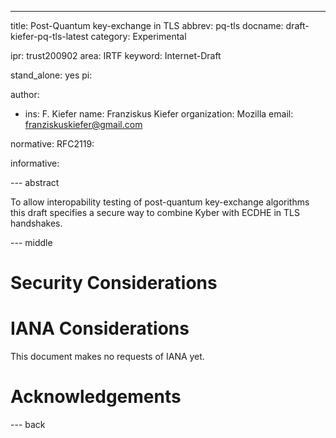 ---
title: Post-Quantum key-exchange in TLS
abbrev: pq-tls
docname: draft-kiefer-pq-tls-latest
category: Experimental

ipr: trust200902
area: IRTF
keyword: Internet-Draft

stand_alone: yes
pi:

author:
 -  ins: F. Kiefer
    name: Franziskus Kiefer
    organization: Mozilla
    email: franziskuskiefer@gmail.com

normative:
  RFC2119:

informative:
        

--- abstract

To allow interopability testing of post-quantum key-exchange algorithms this
draft specifies a secure way to combine Kyber with ECDHE in TLS handshakes.

--- middle

# Security Considerations


# IANA Considerations

This document makes no requests of IANA yet.

# Acknowledgements


--- back